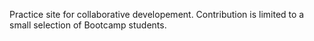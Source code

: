 Practice site for collaborative developement. 
Contribution is limited to a small selection of Bootcamp students.
